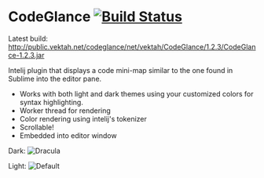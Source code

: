 CodeGlance [![Build Status](https://travis-ci.org/Vektah/CodeGlance.png?branch=master)](https://travis-ci.org/Vektah/CodeGlance)
==========

Latest build: http://public.vektah.net/codeglance/net/vektah/CodeGlance/1.2.3/CodeGlance-1.2.3.jar

Intelij plugin that displays a code mini-map similar to the one found in Sublime into the editor pane.

 - Works with both light and dark themes using your customized colors for syntax highlighting.
 - Worker thread for rendering
 - Color rendering using intelij's tokenizer
 - Scrollable!
 - Embedded into editor window

Dark:
![Dracula](https://raw.github.com/Vektah/CodeGlance/master/pub/dark.png)

Light:
![Default](https://raw.github.com/Vektah/CodeGlance/master/pub/light.png)
